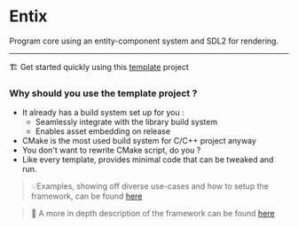 # Entix
Program core using an entity-component system and SDL2 for rendering.

---
🏗️ Get started quickly using this [template](https://github.com/acf-patrick/entix-template) project

### Why should you use the template project ?
- It already has a build system set up for you :
    - Seamlessly integrate with the library build system
    - Enables asset embedding on release
- CMake is the most used build system for C/C++ project anyway
- You don't want to rewrite CMake script, do you ? 
- Like every template, provides minimal code that can be tweaked and run.

> 💡Examples, showing off diverse use-cases and how to setup the framework, can be found [here](https://github.com/acf-patrick/entix-examples)

> 📑 A more in depth description of the framework can be found [here](https://github.com/acf-patrick/Entix/wiki/Documentation)